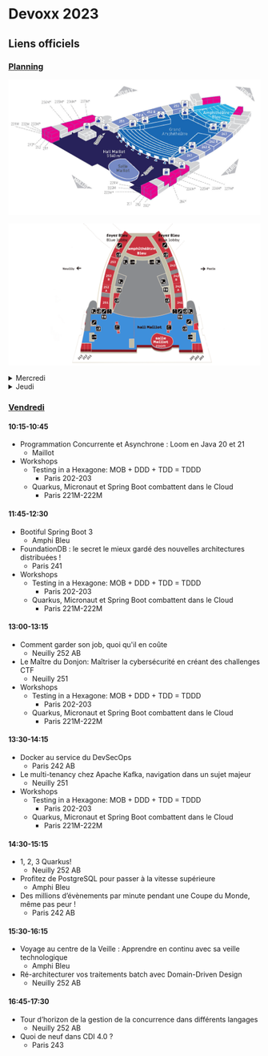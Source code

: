 # Devoxx 2023

## Liens officiels

### [Planning](https://cfp.devoxx.fr/2023/byday/wed)

![Plan 3F](/assets/Palais-des-Congres-de-Paris-Plan-3F.jpg)

![Plan Global](/assets/Palais-des-Congres-global-1-1536x865.png)

<details>
  <summary>Mercredi</summary>

### [Mercredi](https://cfp.devoxx.fr/2023/byday/wed) - Voici les conférences auxquelles j'ai assisté

#### 9:30 - 12:30
- Value types et Pattern matching : 1 partout, données au centre
  - Maillot

#### 13:30 - 16:30
- De Java à Scala 3, des lambdas à la programmation fonctionnelle: un code plus lisible, plus explicite, avec moins d'erreurs
  - Paris 241

#### 17:00 - 17:30
- SELECT "amazing_features" FROM "postgresql"
  - Amphi Bleu

#### 17:45 - 18:15
- Les secrets internes de Spring
  - Amphi Bleu

#### 18:30 - 19:00
- JKube remote-dev : coder avec tous vos micro-services du cloud ... en local !
  - Neuilly 252 AB
</details>

<details>
<summary>Jeudi</summary>

### [Jeudi](https://cfp.devoxx.fr/2023/byday/thu)

#### 10:45 - 11:30 (premiers hands-on)
- _workshop :_ Laissez-vous tenter par Scala 3
  - 201 Hall - RdC/GF South Paris
- Hidden security features of the JVM - everything you didn’t know and more
  - Paris 242 AB

#### 11:45 - 12:30
- _workshop :_ Laissez-vous tenter par Scala 3
  - 201 Hall - RdC/GF South Paris
- Bien choisir sa base de données
  - Amphi Bleu

#### 13:00 - 13:15
- Single Sign On en 15mn sans modifier son code
  - Paris 242 AB
- Tous architectes !
  - Maillot

#### 13:30 - 14:15
- _workshop :_ Laissez-vous tenter par Scala 3
  - 201 Hall - RdC/GF South Paris
- Cryptographie post-quantique : les fondamentaux du numérique de demain.
  - Paris 241
- Loi de Conway : lorsque les bonnes pratiques ne suffisent pas
  - Amphi Bleu

#### 14:30 - 15:15
- Cloud Native Security For The Rest Of Us
  - Neuilly 251
- 5 ans de bien et de moins bien avec Kafka
  - Maillot
- 30 index sur une table PG de 6To : défis et solutions
  - Paris 242 AB

#### 15:30 - 16:15 (deuxième vague de hands-on)
- _workshop :_ A la découverte des possibilités de Kotlin
  - Paris 224M-225M
- Revisiting Design Patterns after 20
- Le chiffrement symétrique de A à Z
- Gestion de la dette d'architecture dans un contexte d'hypercroissance
- DevOps is Dead? Au fait, c’est quoi le DevOps? Et pourquoi faut-il le sécuriser?

#### 16:45 - 17:30
- _workshop :_ A la découverte des possibilités de Kotlin
  - Paris 224M-225M
- GC: Comment dompter la bête et en faire votre meilleur allié
  - Paris 241

#### 17:45 - 18:15
- _workshop :_ A la découverte des possibilités de Kotlin
  - Paris 224M-225M
- Boostez vos applications Java avec WebAssembly
  - Paris 242 AB

#### 18:30 - 19:00
- Rust In Peace
  - Neuilly 252 AB

</details>

### [Vendredi](https://cfp.devoxx.fr/2023/byday/fri)

#### 10:15-10:45
- Programmation Concurrente et Asynchrone : Loom en Java 20 et 21
  - Maillot
- Workshops
  - Testing in a Hexagone: MOB + DDD + TDD = TDDD
    - Paris 202-203
  - Quarkus, Micronaut et Spring Boot combattent dans le Cloud
    - Paris 221M-222M

#### 11:45-12:30
- Bootiful Spring Boot 3
  - Amphi Bleu
- FoundationDB : le secret le mieux gardé des nouvelles architectures distribuées !
  - Paris 241
- Workshops
  - Testing in a Hexagone: MOB + DDD + TDD = TDDD
    - Paris 202-203
  - Quarkus, Micronaut et Spring Boot combattent dans le Cloud
    - Paris 221M-222M

#### 13:00-13:15
- Comment garder son job, quoi qu'il en coûte
  - Neuilly 252 AB
- Le Maître du Donjon: Maîtriser la cybersécurité en créant des challenges CTF
  - Neuilly 251
- Workshops
  - Testing in a Hexagone: MOB + DDD + TDD = TDDD
    - Paris 202-203
  - Quarkus, Micronaut et Spring Boot combattent dans le Cloud
    - Paris 221M-222M

#### 13:30-14:15
- Docker au service du DevSecOps
  - Paris 242 AB
- Le multi-tenancy chez Apache Kafka, navigation dans un sujet majeur
  - Neuilly 251
- Workshops
  - Testing in a Hexagone: MOB + DDD + TDD = TDDD
    - Paris 202-203
  - Quarkus, Micronaut et Spring Boot combattent dans le Cloud
    - Paris 221M-222M

#### 14:30-15:15
- 1, 2, 3 Quarkus!
  - Neuilly 252 AB
- Profitez de PostgreSQL pour passer à la vitesse supérieure
  - Amphi Bleu
- Des millions d’évènements par minute pendant une Coupe du Monde, même pas peur !
  - Paris 242 AB

#### 15:30-16:15
- Voyage au centre de la Veille : Apprendre en continu avec sa veille technologique
  - Amphi Bleu
- Ré-architecturer vos traitements batch avec Domain-Driven Design
  - Neuilly 252 AB

#### 16:45-17:30
- Tour d’horizon de la gestion de la concurrence dans différents langages
  - Neuilly 252 AB
- Quoi de neuf dans CDI 4.0 ?
  - Paris 243